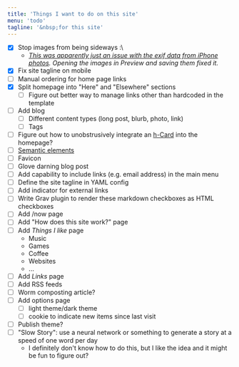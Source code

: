 ```yaml
---
title: 'Things I want to do on this site'
menu: 'todo'
tagline: '&nbsp;for this site'
---
```


- [x] Stop images from being sideways :\ 
   - *[This was apparently just an issue with the exif data from iPhone photos](https://stackoverflow.com/questions/20290419/why-do-my-webpage-images-appear-sideways-in-my-html-but-correct-when-in-full-scr). Opening the images in Preview and saving them fixed it.*
- [x] Fix site tagline on mobile
- [ ] Manual ordering for home page links
- [x] Split homepage into "Here" and "Elsewhere" sections
    - [ ] Figure out better way to manage links other than hardcoded in the template
- [ ] Add blog
    - [ ] Different content types (long post, blurb, photo, link)
    - [ ] Tags
- [ ] Figure out how to unobstrusively integrate an  [h-Card](http://microformats.org/wiki/h-card) into the homepage?
- [ ] [Semantic elements](https://developer.mozilla.org/en-US/docs/Glossary/Semantics)
- [ ] Favicon
- [ ] Glove darning blog post
- [ ] Add capability to include links (e.g. email address) in the main menu
- [ ] Define the site tagline in YAML config
- [ ] Add indicator for external links
- [ ] Write Grav plugin to render these markdown checkboxes as HTML checkboxes
- [ ] Add /now page
- [ ] Add "How does this site work?" page
- [ ] Add *Things I like* page
    - Music
    - Games
    - Coffee
    - Websites
    - ...
- [ ] Add *Links* page
- [ ] Add RSS feeds
- [ ] Worm composting article?
- [ ] Add options page
    - [ ] light theme/dark theme
    - [ ] cookie to indicate new items since last visit
- [ ] Publish theme?
- [ ] "Slow Story": use a neural network or something to generate a story at a speed of one word per day
    - I definitely don't know how to do this, but I like the idea and it might be fun to figure out?
